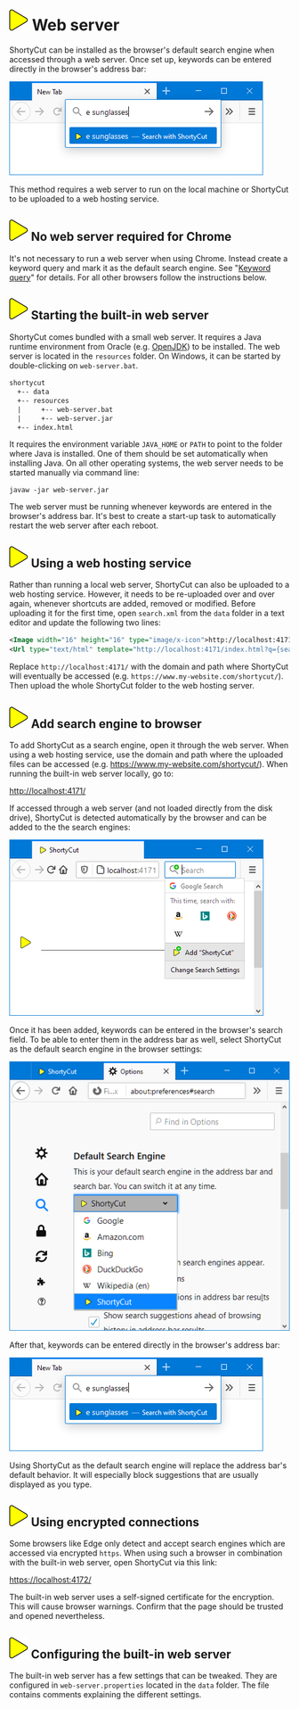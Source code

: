 # ![](img/arrow.svg) Web server

ShortyCut can be installed as the browser's default search engine when accessed through a web server.
Once set up, keywords can be entered directly in the browser's address bar:

![](img/web-server-address-bar.png)

This method requires a web server to run on the local machine
or ShortyCut to be uploaded to a web hosting service.

## ![](img/arrow.svg) No web server required for Chrome

It's not necessary to run a web server when using Chrome.
Instead create a keyword query and mark it as the default search engine.
See "[Keyword query](keyword-query.md#chrome)" for details.
For all other browsers follow the instructions below.

## ![](img/arrow.svg) Starting the built-in web server

ShortyCut comes bundled with a small web server.
It requires a Java runtime environment from Oracle (e.g. [OpenJDK](https://openjdk.java.net/)) to be installed.
The web server is located in the `resources` folder.
On Windows, it can be started by double-clicking on `web-server.bat`.

```text
shortycut
  +-- data
  +-- resources
  |     +-- web-server.bat
  |     +-- web-server.jar
  +-- index.html
```

It requires the environment variable `JAVA_HOME` or `PATH` to point to the folder where Java is installed.
One of them should be set automatically when installing Java.
On all other operating systems, the web server needs to be started manually via command line:

```text
javaw -jar web-server.jar
```

The web server must be running whenever keywords are entered in the browser's address bar.
It's best to create a start-up task to automatically restart the web server after each reboot.

## ![](img/arrow.svg) Using a web hosting service

Rather than running a local web server, ShortyCut can also be uploaded to a web hosting service.
However, it needs to be re-uploaded over and over again, whenever shortcuts are added, removed or modified.
Before uploading it for the first time, open `search.xml` from the `data` folder in a text editor
and update the following two lines:

```xml
<Image width="16" height="16" type="image/x-icon">http://localhost:4171/resources/favicon.ico</Image>
<Url type="text/html" template="http://localhost:4171/index.html?q={searchTerms}" />
```

Replace `http://localhost:4171/` with the domain and path where ShortyCut will eventually be accessed
(e.g. `https://www.my-website.com/shortycut/`).
Then upload the whole ShortyCut folder to the web hosting server.

## ![](img/arrow.svg) Add search engine to browser

To add ShortyCut as a search engine, open it through the web server.
When using a web hosting service, use the domain and path where the uploaded files can be accessed
(e.g. https://www.my-website.com/shortycut/).
When running the built-in web server locally, go to:

[http://localhost:4171/](http://localhost:4171/)

If accessed through a web server (and not loaded directly from the disk drive),
ShortyCut is detected automatically by the browser and can be added to the the search engines:

![](img/web-server-discover.png)

Once it has been added, keywords can be entered in the browser's search field.
To be able to enter them in the address bar as well,
select ShortyCut as the default search engine in the browser settings:

![](img/web-server-default-search-engine.png)

After that, keywords can be entered directly in the browser's address bar:

![](img/web-server-address-bar.png)

Using ShortyCut as the default search engine will replace the address bar's default behavior.
It will especially block suggestions that are usually displayed as you type.

## ![](img/arrow.svg) Using encrypted connections

Some browsers like Edge only detect and accept search engines which are accessed via encrypted `https`.
When using such a browser in combination with the built-in web server, open ShortyCut via this link:

[https://localhost:4172/](https://localhost:4172/)

The built-in web server uses a self-signed certificate for the encryption.
This will cause browser warnings.
Confirm that the page should be trusted and opened nevertheless.

## ![](img/arrow.svg) Configuring the built-in web server

The built-in web server has a few settings that can be tweaked.
They are configured in `web-server.properties` located in the `data` folder.
The file contains comments explaining the different settings.
